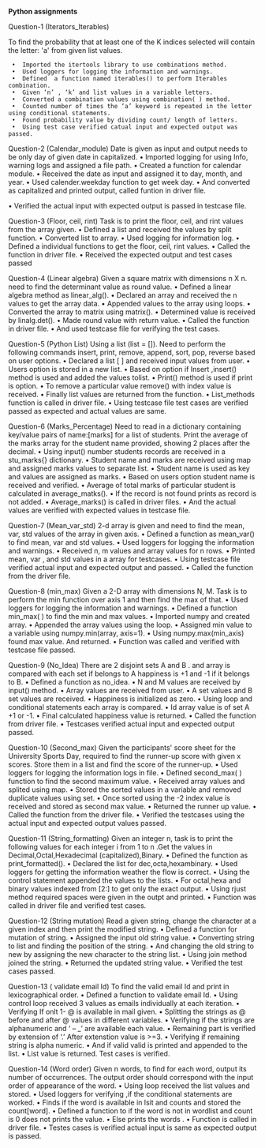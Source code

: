 **Python assignments**

Question-1
(Iterators_Iterables)

To find the probability that at least one of the K indices selected will contain the letter: 'a' from given list values.

     •	Imported the itertools library to use combinations method.
     •	Used loggers for logging the information and warnings.
     •	Defined  a function named iterables() to perform Iterables combination.
     •	Given ‘n’ , ‘k’ and list values in a variable letters.
     •	Converted a combination values using combination( ) method.
     •	Counted number of times the ‘a’ keyword is repeated in the letter using conditional statements.
     •	Found probability value by dividing count/ length of letters.
     •	Using test case verified catual input and expected output was passed.

Question-2
(Calendar_module)
Date is given as input and output needs to be only day of given date in capitalized.
     •	Imported logging for using Info, warning logs and assigned a file path.
     •	Created a function for calendar module.
     •	Received the date as input and assigned it to day, month, and year.
     •	Used calender.weekday function to get week day.
•	And converted as capitalized and printed output, called funtion in driver file.

•	Verified  the actual input with expected output is passed in testcase file.

Question-3
 (Floor, ceil, rint)
Task is to print the floor, ceil, and rint values from the array given.
•	Defined a list and received the values by split function.
•	Converted list to array.
•	Used logging for information log.
•	Defined a individual  functions to get the floor, ceil, rint values.
•	Called the function in driver file.
•	Received the expected output and test cases passed

Question-4
 (Linear algebra)
Given a square matrix  with dimensions n X n. need to find the determinant value as round value.
•	Defined a linear algebra method as linear_alg().
•	Declared an array and received the n values to get the array data.
•	Appended values to the array using loops.
•	Converted the array to matrix using matrix().
•	Determined value is received by linalg.det().
•	Made round value with return value.
•	Called the function in driver file.
•	And used testcase file for verifying the test cases.


Question-5
 (Python List)
Using a list (list = []). Need to perform the following commands insert, print, remove, append, sort, pop, reverse based on user options.
•	Declared a list [ ] and received input values from user.
•	Users option is stored in a new list.
•	Based on option if Insert ,insert() method is used and added the values tolist.
•	Print() method is used if print is option.
•	To remove a particular value  remove() with index value is received.
•	Finally list values are returned from the function.
•	List_methods function is called in driver file.
•	Using testcase file test cases are verified passed as expected and actual values are same.

Question-6
 (Marks_Percentage)
Need to read in a dictionary containing key/value pairs of name:[marks] for a list of students. Print the average of the marks array for the student name provided, showing 2 places after the decimal.
•	Using input() number students records are received in a stu_marks{} dictionary.
•	Student name and marks are received using map and assigned marks values to separate list.
•	Student name is used as key and values are assigned as marks.
•	Based on users option student name is received and verified.
•	Average of total marks of particular student is calculated in average_matks().
•	If the record is not found prints as record is not added.
•	Average_marks() is called in driver files.
•	And the actual values are verified with expected values in testcase file.
 
Question-7
(Mean_var_std)
2-d array is given and need to find the mean, var, std values of the array in given axis.
•	Defined  a function as mean_var() to find mean, var and std values.
•	Used loggers for logging the information and warnings.
•	Received n, m values and array values for n rows.
•	Printed mean, var , and std values in a array for testcases.
•	Using testcase file verified actual input and expected output and passed.
•	Called the function from the driver file.

Question-8
(min_max)
Given a 2-D array with dimensions N, M. Task is to perform the min function over axis 1  and then find the max of that.
•	Used loggers for logging the information and warnings.
•	Defined a function min_max( ) to find the min and max values.
•	Imported numpy and created array.
•	Appended the array values using the loop.
•	Assigned min value to a variable using numpy.min(array, axis=1).
•	Using numpy.max(min_axis) found max value. And returned.
•	Function was called and verified with testcase file passed.



Question-9
(No_Idea)
There are 2 disjoint sets A and B . and array is compared with each set if belongs to A happiness is +1 and -1 if it belongs to B.
•	Defined a function as no_idea.
•	N and M values are received by input() method.
•	Array values are received from user.
•	A set values and B set values are received.
•	Happiness is initialized as zero.
•	Using loop and conditional statements each array is compared.
•	Id array value is of set A +1 or -1.
•	Final calculated happiness value is returned.
•	Called the function from driver file.
•	Testcases verified actual input and expected output passed.

Question-10
(Second_max)
Given the participants' score sheet for the University Sports Day, required to find the runner-up score with given x scores. Store them in a list and find the score of the runner-up.
•	Used loggers for logging the information logs in file.
•	Defined second_max( ) function to find the second maximum value.
•	Received array values and splited using map.
•	Stored the sorted values in a variable and removed duplicate values using set.
•	Once sorted using the -2 index value is received and stored as second max value.
•	Returned the runner up value.
•	Called the function from the driver file.
•	Verified the testcases using the actual input and expected output values passed.

Question-11
(String_formatting)
Given an integer n, task is to print the following values for each integer i from 1 to n .Get the values in Decimal,Octal,Hexadecimal (capitalized),Binary.
•	Defined the function as print_formatted().
•	Declared  the list for dec,octa,hexambinary.
•	Used loggers for getting the information weather the flow is correct.
•	Using the control statement appended the values to the lists.
•	For octal,hexa and binary values indexed from [2:] to get only the exact output.
•	Using rjust method required spaces were given in the outpt and printed.
•	Function was called in driver file and verified test cases.

Question-12
(String mutation)
Read a given string, change the character at a given index and then print the modified string.
•	Defined a function for mutation of string.
•	Assigned the input old string value.
•	Converting string to list and finding the position of the string.
•	And changing the old string to new by assigning the new character to the string list.
•	Using join method joined the string.
•	Returned the updated string value.
•	Verified the test cases passed.




Question-13
( validate email Id)
To find the valid email Id and print in lexicographical order.
•	Defined a function to validate email Id.
•	Using control loop received 3 values as emails individually at each iteration.
•	Verifying If onlt 1- @ is available in mail given.
•	Splitting the strings as @ before and after @ values in different variables.
•	Verifying if the strings are alphanumeric and ‘ – _’ are available each value.
•	Remaining part is verified by extension of ‘.’ After extenstion value is >=3.
•	Verifying if remaining string is alpha numeric.
•	And if valid valid is printed and appended to the list.
•	List value is returned. Test cases is verified.

Question-14
(Word order)
Given n  words, to find for each word, output its number of occurrences. The output order should correspond with the input order of appearance of the word.
•	Using loop received the list values and stored.
•	Used loggers for verifying ,if the conditional statements are worked.
•	Finds if the word is available in lsit and counts and stored the count[word].
•	Defined a function to if the word is not in wordlist and count is 0 does not prints the value.
•	Else prints the words .
•	Function is called in driver file.
•	Testes cases is verified actual input is same as expected output is passed.
